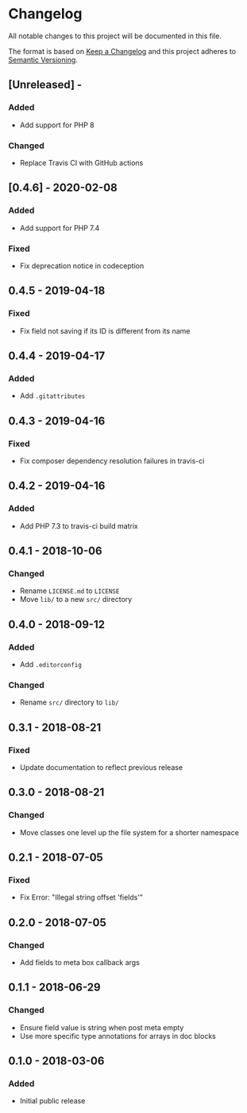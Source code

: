 # Changelog

All notable changes to this project will be documented in this file.

The format is based on [Keep a Changelog](http://keepachangelog.com/en/1.0.0/)
and this project adheres to [Semantic Versioning](http://semver.org/spec/v2.0.0.html).

## [Unreleased] - 

### Added
- Add support for PHP 8

### Changed
- Replace Travis CI with GitHub actions

## [0.4.6] - 2020-02-08

### Added
- Add support for PHP 7.4

### Fixed
- Fix deprecation notice in codeception

## 0.4.5 - 2019-04-18

### Fixed
- Fix field not saving if its ID is different from its name

## 0.4.4 - 2019-04-17

### Added
- Add `.gitattributes`

## 0.4.3 - 2019-04-16

### Fixed
- Fix composer dependency resolution failures in travis-ci

## 0.4.2 - 2019-04-16

### Added
- Add PHP 7.3 to travis-ci build matrix

## 0.4.1 - 2018-10-06

### Changed
- Rename `LICENSE.md` to `LICENSE`
- Move `lib/` to a new `src/` directory

## 0.4.0 - 2018-09-12

### Added
- Add `.editorconfig`

### Changed
- Rename `src/` directory to `lib/`

## 0.3.1 - 2018-08-21

### Fixed
- Update documentation to reflect previous release

## 0.3.0 - 2018-08-21

### Changed
- Move classes one level up the file system for a shorter namespace

## 0.2.1 - 2018-07-05

### Fixed
- Fix Error: "Illegal string offset 'fields'"

## 0.2.0 - 2018-07-05

### Changed
- Add fields to meta box callback args

## 0.1.1 - 2018-06-29

### Changed
- Ensure field value is string when post meta empty
- Use more specific type annotations for arrays in doc blocks

## 0.1.0 - 2018-03-06

### Added
- Initial public release

